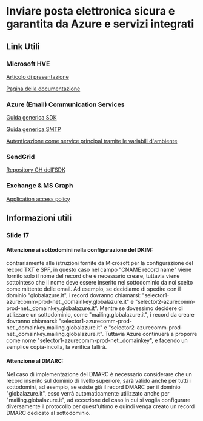 # Inviare posta elettronica sicura e garantita da Azure e servizi integrati
## Link Utili
### Microsoft HVE
[Articolo di presentazione](https://techcommunity.microsoft.com/t5/exchange-team-blog/public-preview-high-volume-email-for-microsoft-365/ba-p/4102271?wt.mc_id=M365-MVP-5005337)

[Pagina della documentazione](https://learn.microsoft.com/en-us/Exchange/mail-flow-best-practices/high-volume-mails-m365?wt.mc_id=M365-MVP-5005337)

### Azure (Email) Communication Services
[Guida generica SDK](https://learn.microsoft.com/en-us/azure/communication-services/quickstarts/email/send-email?tabs=windows%2Caad&pivots=programming-language-python?wt.mc_id=M365-MVP-5005337)

[Guida generica SMTP](https://learn.microsoft.com/en-us/azure/communication-services/quickstarts/email/send-email-smtp/smtp-authentication?wt.mc_id=M365-MVP-5005337)

[Autenticazione come service principal tramite le variabili d'ambiente](https://learn.microsoft.com/en-us/dotnet/api/overview/azure/identity-readme?view=azure-dotnet#environment-variables?wt.mc_id=M365-MVP-5005337)

### SendGrid
[Repository GH dell'SDK](https://github.com/sendgrid?wt.mc_id=M365-MVP-5005337)

### Exchange & MS Graph
[Application access policy](https://learn.microsoft.com/en-us/graph/auth-limit-mailbox-access?wt.mc_id=M365-MVP-5005337)

## Informazioni utili
### Slide 17
#### Attenzione ai sottodomini nella configurazione del DKIM: 
contrariamente alle istruzioni fornite da Microsoft per la configurazione del record TXT e SPF, in questo caso nel campo "CNAME record name" viene fornito solo il nome del record che è necessario creare, tuttavia viene sottointeso che il nome deve essere inserito nel sottodominio da noi scelto come mittente delle email.
Ad esempio, se decidiamo di spedire con il dominio "globalazure.it", i record dovranno chiamarsi:
"selector1-azurecomm-prod-net._domainkey.globalazure.it" e "selector2-azurecomm-prod-net._domainkey.globalazure.it".
Mentre se dovessimo decidere di utilizzare un sottodominio, come "mailing.globalazure.it", i record da creare dovranno chiamarsi:
"selector1-azurecomm-prod-net._domainkey.mailing.globalazure.it" e "selector2-azurecomm-prod-net._domainkey.mailing.globalazure.it".
Tuttavia Azure continuerà a proporre come nome "selector1-azurecomm-prod-net._domainkey", e facendo un semplice copia-incolla, la verifica fallirà.

#### Attenzione al DMARC: 
Nel caso di implementazione del DMARC è necessario considerare che un record inserito sul dominio di livello superiore, sarà valido anche per tutti i sottodomini, ad esempio, se esiste già il record DMARC per il dominio "globalazure.it", esso verrà automaticamente utilizzato anche per "mailing.globalazure.it", ad eccezione del caso in cui si voglia configurare diversamente il protocollo per quest'ultimo e quindi venga creato un record DMARC dedicato al sottodominio.
